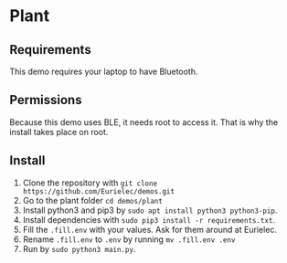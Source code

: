 # Plant

## Requirements

This demo requires your laptop to have Bluetooth.

## Permissions

Because this demo uses BLE, it needs root to access it. That is why the install takes place on root.

## Install

1. Clone the repository with `git clone https://github.com/Eurielec/demos.git`
2. Go to the plant folder `cd demos/plant`
3. Install python3 and pip3 by `sudo apt install python3 python3-pip`.
4. Install dependencies with `sudo pip3 install -r requirements.txt`.
5. Fill the `.fill.env` with your values. Ask for them around at Eurielec.
6. Rename `.fill.env` to `.env` by running `mv .fill.env .env`
7. Run by `sudo python3 main.py`.
